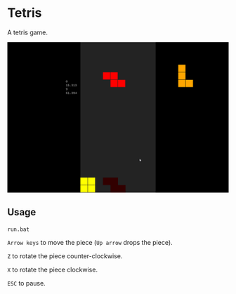 # Tetris
A tetris game.

![Tetris game gif](assets/tetris.gif?raw=true "Tetris gif")

## Usage
`run.bat`

`Arrow keys` to move the piece (`Up arrow` drops the piece).

`Z` to rotate the piece counter-clockwise.

`X` to rotate the piece clockwise.

`ESC` to pause.